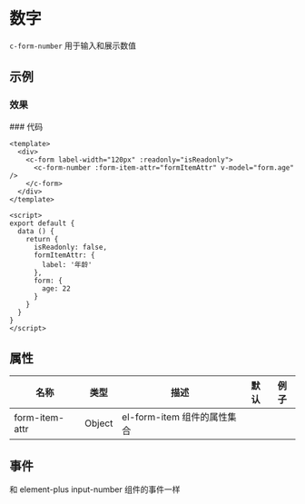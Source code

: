 # 数字

`c-form-number`
用于输入和展示数值

## 示例

### 效果

<ClientOnly>
<Demo>
  <NumberDemo />
</Demo>
</ClientOnly>
### 代码

```vue
<template>
  <div>
    <c-form label-width="120px" :readonly="isReadonly">
      <c-form-number :form-item-attr="formItemAttr" v-model="form.age" />
    </c-form>
  </div>
</template>

<script>
export default {
  data () {
    return {
      isReadonly: false,
      formItemAttr: {
        label: '年龄'
      },
      form: {
        age: 22
      }
    }
  }
}
</script>
```

## 属性

| 名称           | 类型   | 描述                        | 默认 | 例子 |
| -------------- | ------ | --------------------------- | ---- | ---- |
| form-item-attr | Object | el-form-item 组件的属性集合 |

## 事件

和 element-plus input-number 组件的事件一样
